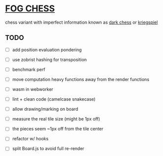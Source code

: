 # [FOG CHESS](https://ntibi.github.io/fog_chess/)

chess variant with imperfect information known as [dark chess](https://en.wikipedia.org/wiki/Dark_chess) or [kriegspiel](https://en.wikipedia.org/wiki/Kriegspiel_(chess))

## TODO

- [ ] add position evaluation pondering


- [ ] use zobrist hashing for transposition


- [ ] benchmark perf


- [ ] move computation heavy functions away from the render functions


- [ ] wasm in webworker


- [ ] lint + clean code (camelcase snakecase)


- [ ] allow drawing/marking on board


- [ ] measure the real tile size (might be 1px off)


- [ ] the pieces seem ~1px off from the tile center


- [ ] refactor w/ hooks


- [ ] split Board.js to avoid full re-render
